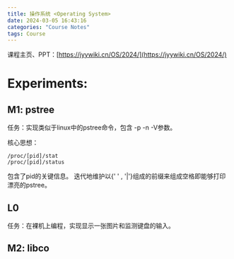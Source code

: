 ```yaml
---
title: 操作系统 <Operating System>
date: 2024-03-05 16:43:16
categories: "Course Notes"
tags: Course
---
```


课程主页、PPT：[https://jyywiki.cn/OS/2024/](https://jyywiki.cn/OS/2024/)

# Experiments:

## M1: pstree

任务：实现类似于linux中的pstree命令，包含 -p -n -V参数。

核心思想：
```
/proc/[pid]/stat
/proc/[pid]/status
```
包含了pid的关键信息。
迭代地维护以{' ' , '|'}组成的前缀来组成空格即能够打印漂亮的pstree。

## L0

任务：在裸机上编程，实现显示一张图片和监测键盘的输入。

## M2: libco
